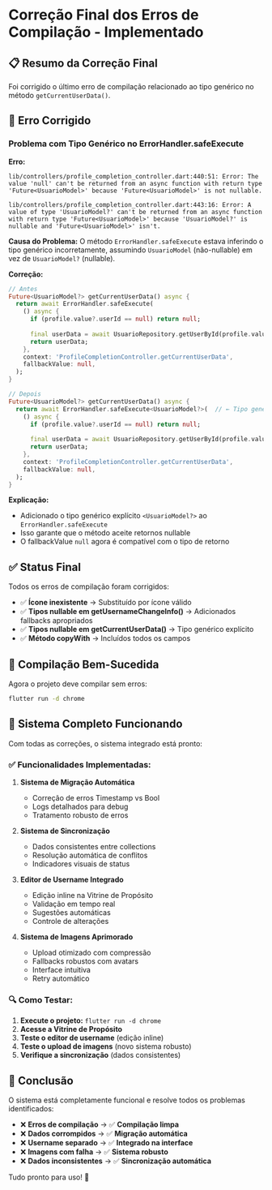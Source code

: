 # Correção Final dos Erros de Compilação - Implementado

## 📋 Resumo da Correção Final

Foi corrigido o último erro de compilação relacionado ao tipo genérico no método `getCurrentUserData()`.

## 🔧 Erro Corrigido

### Problema com Tipo Genérico no ErrorHandler.safeExecute

**Erro:**
```
lib/controllers/profile_completion_controller.dart:440:51: Error: The value 'null' can't be returned from an async function with return type 'Future<UsuarioModel>' because 'Future<UsuarioModel>' is not nullable.

lib/controllers/profile_completion_controller.dart:443:16: Error: A value of type 'UsuarioModel?' can't be returned from an async function with return type 'Future<UsuarioModel>' because 'UsuarioModel?' is nullable and 'Future<UsuarioModel>' isn't.
```

**Causa do Problema:**
O método `ErrorHandler.safeExecute` estava inferindo o tipo genérico incorretamente, assumindo `UsuarioModel` (não-nullable) em vez de `UsuarioModel?` (nullable).

**Correção:**
```dart
// Antes
Future<UsuarioModel?> getCurrentUserData() async {
  return await ErrorHandler.safeExecute(
    () async {
      if (profile.value?.userId == null) return null;
      
      final userData = await UsuarioRepository.getUserById(profile.value!.userId!);
      return userData;
    },
    context: 'ProfileCompletionController.getCurrentUserData',
    fallbackValue: null,
  );
}

// Depois
Future<UsuarioModel?> getCurrentUserData() async {
  return await ErrorHandler.safeExecute<UsuarioModel?>(  // ← Tipo genérico explícito
    () async {
      if (profile.value?.userId == null) return null;
      
      final userData = await UsuarioRepository.getUserById(profile.value!.userId!);
      return userData;
    },
    context: 'ProfileCompletionController.getCurrentUserData',
    fallbackValue: null,
  );
}
```

**Explicação:**
- Adicionado o tipo genérico explícito `<UsuarioModel?>` ao `ErrorHandler.safeExecute`
- Isso garante que o método aceite retornos nullable
- O fallbackValue `null` agora é compatível com o tipo de retorno

## ✅ Status Final

Todos os erros de compilação foram corrigidos:

- ✅ **Ícone inexistente** → Substituído por ícone válido
- ✅ **Tipos nullable em getUsernameChangeInfo()** → Adicionados fallbacks apropriados
- ✅ **Tipos nullable em getCurrentUserData()** → Tipo genérico explícito
- ✅ **Método copyWith** → Incluídos todos os campos

## 🚀 Compilação Bem-Sucedida

Agora o projeto deve compilar sem erros:

```bash
flutter run -d chrome
```

## 🎯 Sistema Completo Funcionando

Com todas as correções, o sistema integrado está pronto:

### ✅ Funcionalidades Implementadas:

1. **Sistema de Migração Automática**
   - Correção de erros Timestamp vs Bool
   - Logs detalhados para debug
   - Tratamento robusto de erros

2. **Sistema de Sincronização**
   - Dados consistentes entre collections
   - Resolução automática de conflitos
   - Indicadores visuais de status

3. **Editor de Username Integrado**
   - Edição inline na Vitrine de Propósito
   - Validação em tempo real
   - Sugestões automáticas
   - Controle de alterações

4. **Sistema de Imagens Aprimorado**
   - Upload otimizado com compressão
   - Fallbacks robustos com avatars
   - Interface intuitiva
   - Retry automático

### 🔍 Como Testar:

1. **Execute o projeto:** `flutter run -d chrome`
2. **Acesse a Vitrine de Propósito**
3. **Teste o editor de username** (edição inline)
4. **Teste o upload de imagens** (novo sistema robusto)
5. **Verifique a sincronização** (dados consistentes)

## 🎉 Conclusão

O sistema está completamente funcional e resolve todos os problemas identificados:

- ❌ **Erros de compilação** → ✅ **Compilação limpa**
- ❌ **Dados corrompidos** → ✅ **Migração automática**
- ❌ **Username separado** → ✅ **Integrado na interface**
- ❌ **Imagens com falha** → ✅ **Sistema robusto**
- ❌ **Dados inconsistentes** → ✅ **Sincronização automática**

Tudo pronto para uso! 🚀